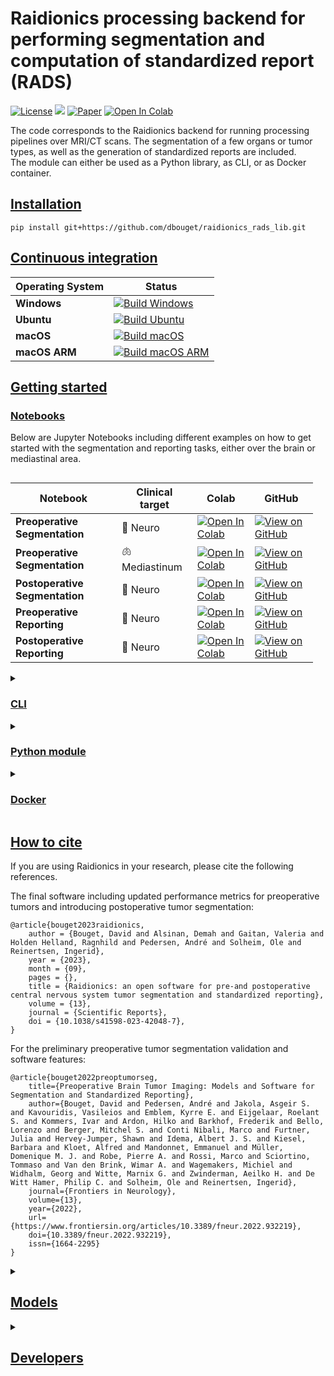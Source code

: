 # Raidionics processing backend for performing segmentation and computation of standardized report (RADS)

[![License](https://img.shields.io/badge/License-BSD%202--Clause-orange.svg)](https://opensource.org/licenses/BSD-2-Clause)
[![](https://img.shields.io/badge/python-3.9|3.10|3.11|3.12-blue.svg)](https://www.python.org/downloads/)
[![Paper](https://zenodo.org/badge/DOI/10.3389/fneur.2022.932219.svg)](https://www.frontiersin.org/articles/10.3389/fneur.2022.932219/full)
[![Open In Colab](https://colab.research.google.com/assets/colab-badge.svg)](https://colab.research.google.com/gist/dbouget/fdd4d034a2351b2ce7ab624ffb646ab5/01_run_simple_segmentation.ipynb)

The code corresponds to the Raidionics backend for running processing pipelines over MRI/CT scans. The segmentation of
a few organs or tumor types, as well as the generation of standardized reports are included.  
The module can either be used as a Python library, as CLI, or as Docker container.

## [Installation](https://github.com/dbouget/raidionics_rads_lib#installation)

```
pip install git+https://github.com/dbouget/raidionics_rads_lib.git
```

## [Continuous integration](https://github.com/dbouget/raidionics_rads_lib#continuous-integration)

| Operating System | Status                                                                                                                                                                                                                      |
|------------------|-----------------------------------------------------------------------------------------------------------------------------------------------------------------------------------------------------------------------------|
| **Windows**      | [![Build Windows](https://github.com/dbouget/raidionics_rads_lib/actions/workflows/build_windows.yml/badge.svg)](https://github.com/dbouget/raidionics_rads_lib/actions/workflows/build_windows.yml)                        |
| **Ubuntu**       | [![Build Ubuntu](https://github.com/dbouget/raidionics_rads_lib/actions/workflows/build_ubuntu.yml/badge.svg)](https://github.com/dbouget/raidionics_rads_lib/actions/workflows/build_ubuntu.yml)                           |
| **macOS**        | [![Build macOS](https://github.com/dbouget/raidionics_rads_lib/actions/workflows/build_macos.yml/badge.svg)](https://github.com/dbouget/raidionics_rads_lib/actions/workflows/build_macos.yml)                              |
| **macOS ARM**    | [![Build macOS ARM](https://github.com/dbouget/raidionics_rads_lib/actions/workflows/build_macos_arm.yml/badge.svg?branch=macos_arm)](https://github.com/dbouget/raidionics_rads_lib/actions/workflows/build_macos_arm.yml) |


## [Getting started](https://github.com/dbouget/raidionics_rads_lib#getting-started)

### [Notebooks](https://github.com/dbouget/raidionics_rads_lib#notebooks)

Below are Jupyter Notebooks including different examples on how to get started with the segmentation and reporting tasks,
either over the brain or mediastinal area.

<div style="display: flex;">
  <div style="flex: 1; margin-right: 20px;">

| Notebook                       | Clinical target     | Colab                                                                                                                                                                                                                                            | GitHub                                                                                                                                                                                              |
|--------------------------------|---------------------|--------------------------------------------------------------------------------------------------------------------------------------------------------------------------------------------------------------------------------------------------|-----------------------------------------------------------------------------------------------------------------------------------------------------------------------------------------------------|
| **Preoperative Segmentation**  | :brain: Neuro       | <a href="https://colab.research.google.com/gist/dbouget/fdd4d034a2351b2ce7ab624ffb646ab5/01_run_simple_segmentation.ipynb" target="_parent"><img src="https://colab.research.google.com/assets/colab-badge.svg" alt="Open In Colab"/></a>        | [![View on GitHub](https://img.shields.io/badge/View%20on%20GitHub-blue?logo=github)](https://github.com/dbouget/raidionics_rads_lib/blob/master/notebooks/01_run_simple_segmentation.ipynb)        |
| **Preoperative Segmentation**  | :lungs: Mediastinum | <a href="https://colab.research.google.com/gist/dbouget/c53fb8671345b30a53b274feed82faf1/05_run_segmentation_mediastinum.ipynb" target="_parent"><img src="https://colab.research.google.com/assets/colab-badge.svg" alt="Open In Colab"/></a>        | [![View on GitHub](https://img.shields.io/badge/View%20on%20GitHub-blue?logo=github)](https://github.com/dbouget/raidionics_rads_lib/blob/master/notebooks/05_run_segmentation_mediastinum.ipynb)   |
| **Postoperative Segmentation** | :brain: Neuro       | <a href="https://colab.research.google.com/gist/dbouget/1381a91b5b8f63ef41e71f9a46c9da28/03_run_postoperative_segmentation.ipynb" target="_parent"><img src="https://colab.research.google.com/assets/colab-badge.svg" alt="Open In Colab"/></a> | [![View on GitHub](https://img.shields.io/badge/View%20on%20GitHub-blue?logo=github)](https://github.com/dbouget/raidionics_rads_lib/blob/master/notebooks/03_run_postoperative_segmentation.ipynb) |
| **Preoperative Reporting**     | :brain: Neuro       | <a href="https://colab.research.google.com/gist/dbouget/f87576cdae559ce2a328f0ba7f60828d/02_run_simple_reporting.ipynb" target="_parent"><img src="https://colab.research.google.com/assets/colab-badge.svg" alt="Open In Colab"/></a>           | [![View on GitHub](https://img.shields.io/badge/View%20on%20GitHub-blue?logo=github)](https://github.com/dbouget/raidionics_rads_lib/blob/master/notebooks/02_run_simple_reporting.ipynb)           |
| **Postoperative Reporting**    | :brain: Neuro       | <a href="https://colab.research.google.com/gist/dbouget/983c8e2c6968e8d48f798972ed9f4988/04_run_postoperative_reporting.ipynb" target="_parent"><img src="https://colab.research.google.com/assets/colab-badge.svg" alt="Open In Colab"/></a>           | [![View on GitHub](https://img.shields.io/badge/View%20on%20GitHub-blue?logo=github)](https://github.com/dbouget/raidionics_rads_lib/blob/master/notebooks/04_run_postoperative_reporting.ipynb)    |

  </div>
</div>

<details>
<summary>

### [CLI](https://github.com/dbouget/raidionics_rads_lib#cli)
</summary>

```
raidionicsrads -c CONFIG (-v debug)
```

CONFIG should point to a configuration file (*.ini), specifying all runtime parameters,
according to the pattern from [**blank_main_config.ini**](https://github.com/dbouget/raidionics-rads-lib/blob/master/blank_main_config.ini).
</details>

<details>
<summary>

### [Python module](https://github.com/dbouget/raidionics_rads_lib#python-module)
</summary>

```
from raidionicsrads.compute import run_rads
run_rads(config_filename="/path/to/main_config.ini")
```

</details>

<details>
<summary>

### [Docker](https://github.com/dbouget/raidionics_rads_lib#docker)
</summary>

When calling Docker images, the --user flag must be properly used in order for the folders and files created inside
the container to inherit the proper read/write permissions. The user ID is retrieved on-the-fly in the following
examples, but it can be given in a more hard-coded fashion if known by the user.

:warning: The Docker image can only perform inference using the CPU, there is no GPU support at this stage.
```
docker pull dbouget/raidionics-rads:v1.1-py38-cpu
```

For opening the Docker image and interacting with it, run:  
```
docker run --entrypoint /bin/bash -v /home/<username>/<resources_path>:/workspace/resources -t -i --runtime=nvidia --network=host --ipc=host --user $(id -u) dbouget/raidionics-rads:v1.1-py38-cpu
```

The `/home/<username>/<resources_path>` before the column sign has to be changed to match a directory on your local 
machine containing the data to expose to the docker image. Namely, it must contain folder(s) with images you want to 
run inference on, as long as a folder with the trained models to use, and a destination folder where the results will 
be placed.

For launching the Docker image as a CLI, run:  
```
docker run -v /home/<username>/<resources_path>:/workspace/resources -t -i --runtime=nvidia --network=host --ipc=host --user $(id -u) dbouget/raidionics-rads:v1.1-py38-cpu -c /workspace/resources/<path>/<to>/main_config.ini -v <verbose>
```

The `<path>/<to>/main_config.ini` must point to a valid configuration file on your machine, as a relative path to the `/home/<username>/<resources_path>` described above.
For example, if the file is located on my machine under `/home/myuser/Data/RADS/main_config.ini`, 
and that `/home/myuser/Data` is the mounted resources partition mounted on the Docker image, the new relative path will be `RADS/main_config.ini`.  
The `<verbose>` level can be selected from [debug, info, warning, error].

</details>

## [How to cite](https://github.com/dbouget/raidionics_rads_lib#how-to-cite)
If you are using Raidionics in your research, please cite the following references.

The final software including updated performance metrics for preoperative tumors and introducing postoperative tumor segmentation:
```
@article{bouget2023raidionics,
    author = {Bouget, David and Alsinan, Demah and Gaitan, Valeria and Holden Helland, Ragnhild and Pedersen, André and Solheim, Ole and Reinertsen, Ingerid},
    year = {2023},
    month = {09},
    pages = {},
    title = {Raidionics: an open software for pre-and postoperative central nervous system tumor segmentation and standardized reporting},
    volume = {13},
    journal = {Scientific Reports},
    doi = {10.1038/s41598-023-42048-7},
}
```

For the preliminary preoperative tumor segmentation validation and software features:
```
@article{bouget2022preoptumorseg,
    title={Preoperative Brain Tumor Imaging: Models and Software for Segmentation and Standardized Reporting},
    author={Bouget, David and Pedersen, André and Jakola, Asgeir S. and Kavouridis, Vasileios and Emblem, Kyrre E. and Eijgelaar, Roelant S. and Kommers, Ivar and Ardon, Hilko and Barkhof, Frederik and Bello, Lorenzo and Berger, Mitchel S. and Conti Nibali, Marco and Furtner, Julia and Hervey-Jumper, Shawn and Idema, Albert J. S. and Kiesel, Barbara and Kloet, Alfred and Mandonnet, Emmanuel and Müller, Domenique M. J. and Robe, Pierre A. and Rossi, Marco and Sciortino, Tommaso and Van den Brink, Wimar A. and Wagemakers, Michiel and Widhalm, Georg and Witte, Marnix G. and Zwinderman, Aeilko H. and De Witt Hamer, Philip C. and Solheim, Ole and Reinertsen, Ingerid},
    journal={Frontiers in Neurology},
    volume={13},
    year={2022},
    url={https://www.frontiersin.org/articles/10.3389/fneur.2022.932219},
    doi={10.3389/fneur.2022.932219},
    issn={1664-2295}
}
```

<details>
<summary>

## [Models](https://github.com/dbouget/raidionics_rads_lib#models)
</summary>

The trained models are automatically downloaded when running Raidionics or Raidionics-Slicer.
Alternatively, all existing Raidionics models can be browsed [here](https://github.com/dbouget/Raidionics-models/releases/tag/1.2.0) directly.
</details>

<details>
<summary>

## [Developers](https://github.com/dbouget/raidionics_rads_lib#developers)
</summary>

```
git clone https://github.com/dbouget/raidionics_rads_lib.git --recurse-submodules
```
For running inference on GPU through the raidionics_seg_lib backend, your machine must be properly configured
(cf. [here](https://onnxruntime.ai/docs/execution-providers/CUDA-ExecutionProvider.html))  

The ANTs library can be manually installed (from source) and be used as a cpp backend rather than Python.
Visit https://github.com/ANTsX/ANTs.


</details>